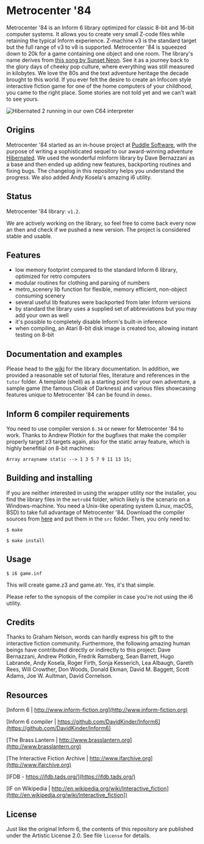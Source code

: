 
# Metrocenter '84

Metrocenter '84 is an Inform 6 library optimized for classic 8-bit and 16-bit computer systems. It allows you to create very small Z-code files while retaining the typical Inform experience. Z-machine v3 is the standard target but the full range of v3 to v8 is supported. Metrocenter '84 is squeezed down to 20k for a game containing one object and one room. The library's name derives from [this song by Sunset Neon](https://www.youtube.com/watch?v=wKK4HIkepuY). See it as a journey back to the glory days of cheeky pop culture, where everything was still measured in kilobytes. We love the 80s and the text adventure heritage the decade brought to this world. If you ever felt the desire to create an Infocom style interactive fiction game for one of the home computers of your childhood, you came to the right place. Some stories are not told yet and we can't wait to see yours.

![Hibernated 2 running in our own C64 interpreter](https://p196.p4.n0.cdn.getcloudapp.com/items/Apujqlg7/hibernated2_screen_metro84.png "Hibernated 2 running in our own C64 interpreter")

## Origins

Metrocenter '84 started as an in-house project at [Puddle Software](http://puddlesoft.net/), with the purpose of writing a sophisticated sequel to our award-winning adventure [Hibernated](https://8bitgames.itch.io/hibernated1). We used the wonderful mInform library by Dave Bernazzani as a base and then ended up adding new features, backporting routines and fixing bugs. The changelog in this repository helps you understand the progress. We also added Andy Kosela's amazing i6 utility.

## Status

Metrocenter '84 library: `v1.2`.

We are actively working on the library, so feel free to come back every now an then and check if we pushed a new version. The project is considered stable and usable.

## Features

* low memory footprint compared to the standard Inform 6 library, optimized for retro computers
* modular routines for clothing and parsing of numbers
* metro_scenery lib function for flexible, memory efficient, non-object consuming scenery
* several useful lib features were backported from later Inform versions
* by standard the library uses a supplied set of abbreviations but you may add your own as well
* it's possible to completely disable Inform's built-in inference
* when compiling, an Atari 8-bit disk image is created too, allowing instant testing on 8-bit

## Documentation and examples

Please head to the [wiki](https://github.com/ByteProject/Metrocenter84/wiki) for the library documentation. In addition, we provided a reasonable set of tutorial files, literature and references in the `tutor` folder. A template (shell) as a starting point for your own adventure, a sample game (the famous Cloak of Darkness) and various files showcasing features unique to Metrocenter '84 can be found in `demos`.

## Inform 6 compiler requirements

You need to use compiler version `6.34` or newer for Metrocenter '84 to work. Thanks to Andrew Plotkin for the bugfixes that make the compiler properly target z3 targets again, also for the static array feature, which is highly benefitial on 8-bit machines:

`Array arrayname static --> 1 3 5 7 9 11 13 15;`

## Building and installing

If you are neither interested in using the wrapper utility nor the installer, you find the library files in the `metro84` folder, which likely is the scenario on a Windows-machine. You need a Unix-like operating system (Linux, macOS, BSD) to take full advantage of Metrocenter '84. Download the compiler sources from [here](https://github.com/DavidKinder/Inform6) and put them in the `src` folder. Then, you only need to:

  `$ make`
  
  `$ make install`

## Usage

  `$ i6 game.inf`

This will create game.z3 and game.atr. Yes, it's that simple.

Please refer to the synopsis of the compiler in case you're not using the i6 utility.

## Credits

Thanks to Graham Nelson, words can hardly express his gift to the interactive fiction community. Furthermore, the following amazing human beings have contributed directly or indirectly to this project: Dave Bernazzani, Andrew Plotkin, Fredrik Ramsberg, Sean Barrett, Hugo Labrande, Andy Kosela, Roger Firth, Sonja Kesserich, Lea Albaugh, Gareth Rees, Will Crowther, Don Woods, Donald Ekman, David M. Baggett, Scott Adams, Joe W. Aultman, David Cornelson.

## Resources

[Inform 6 | http://www.inform-fiction.org](http://www.inform-fiction.org)

[Inform 6 compiler | https://github.com/DavidKinder/Inform6](https://github.com/DavidKinder/Inform6)

[The Brass Lantern | http://www.brasslantern.org](http://www.brasslantern.org)

[The Interactive Fiction Archive | http://www.ifarchive.org](http://www.ifarchive.org)

[IFDB - https://ifdb.tads.org/](https://ifdb.tads.org/)

[IF on Wikipedia | http://en.wikipedia.org/wiki/Interactive_fiction](http://en.wikipedia.org/wiki/Interactive_fiction])

## License

Just like the original Inform 6, the contents of this repository are published under the Artistic License 2.0. See file `license` for details.

